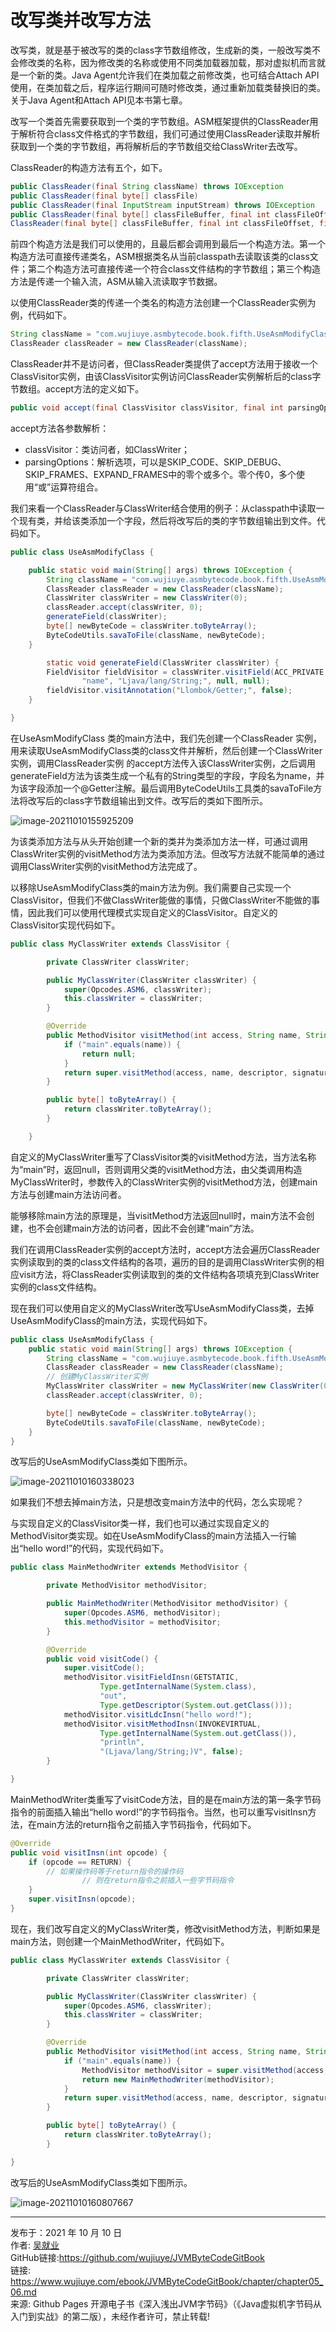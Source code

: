 # 改写类并改写方法

改写类，就是基于被改写的类的class字节数组修改，生成新的类，一般改写类不会修改类的名称，因为修改类的名称或使用不同类加载器加载，那对虚拟机而言就是一个新的类。Java Agent允许我们在类加载之前修改类，也可结合Attach API使用，在类加载之后，程序运行期间可随时修改类，通过重新加载类替换旧的类。关于Java Agent和Attach API见本书第七章。 

改写一个类首先需要获取到一个类的字节数组。ASM框架提供的ClassReader用于解析符合class文件格式的字节数组，我们可通过使用ClassReader读取并解析获取到一个类的字节数组，再将解析后的字节数组交给ClassWriter去改写。 

ClassReader的构造方法有五个，如下。

```java
public ClassReader(final String className) throws IOException
public ClassReader(final byte[] classFile)
public ClassReader(final InputStream inputStream) throws IOException
public ClassReader(final byte[] classFileBuffer, final int classFileOffset, final int classFileLength)
ClassReader(final byte[] classFileBuffer, final int classFileOffset, final boolean checkClassVersion) 
```

前四个构造方法是我们可以使用的，且最后都会调用到最后一个构造方法。第一个构造方法可直接传递类名，ASM根据类名从当前classpath去读取该类的class文件；第二个构造方法可直接传递一个符合class文件结构的字节数组；第三个构造方法是传递一个输入流，ASM从输入流读取字节数据。 

以使用ClassReader类的传递一个类名的构造方法创建一个ClassReader实例为例，代码如下。

```java
String className = "com.wujiuye.asmbytecode.book.fifth.UseAsmModifyClass";
ClassReader classReader = new ClassReader(className);
```

ClassReader并不是访问者，但ClassReader类提供了accept方法用于接收一个ClassVisitor实例，由该ClassVisitor实例访问ClassReader实例解析后的class字节数组。accept方法的定义如下。

```java
public void accept(final ClassVisitor classVisitor, final int parsingOptions)
```

accept方法各参数解析：

* classVisitor：类访问者，如ClassWriter；
* parsingOptions：解析选项，可以是SKIP_CODE、SKIP_DEBUG、SKIP_FRAMES、EXPAND_FRAMES中的零个或多个。零个传0，多个使用“或”运算符组合。

我们来看一个ClassReader与ClassWriter结合使用的例子：从classpath中读取一个现有类，并给该类添加一个字段，然后将改写后的类的字节数组输出到文件。代码如下。

```java
public class UseAsmModifyClass {

    public static void main(String[] args) throws IOException {
        String className = "com.wujiuye.asmbytecode.book.fifth.UseAsmModifyClass";
        ClassReader classReader = new ClassReader(className);
        ClassWriter classWriter = new ClassWriter(0);
        classReader.accept(classWriter, 0);
        generateField(classWriter);
        byte[] newByteCode = classWriter.toByteArray();
        ByteCodeUtils.savaToFile(className, newByteCode);
    }

		static void generateField(ClassWriter classWriter) {
        FieldVisitor fieldVisitor = classWriter.visitField(ACC_PRIVATE,
                "name", "Ljava/lang/String;", null, null);
        fieldVisitor.visitAnnotation("Llombok/Getter;", false);
    }

}
```

在UseAsmModifyClass 类的main方法中，我们先创建一个ClassReader 实例，用来读取UseAsmModifyClass类的class文件并解析，然后创建一个ClassWriter实例，调用ClassReader实例 的accept方法传入该ClassWriter实例，之后调用generateField方法为该类生成一个私有的String类型的字段，字段名为name，并为该字段添加一个@Getter注解。最后调用ByteCodeUtils工具类的savaToFile方法将改写后的class字节数组输出到文件。改写后的类如下图所示。

![image-20211010155925209](images/chapter05-06-01.png)

为该类添加方法与从头开始创建一个新的类并为类添加方法一样，可通过调用ClassWriter实例的visitMethod方法为类添加方法。但改写方法就不能简单的通过调用ClassWriter实例的visitMethod方法完成了。

以移除UseAsmModifyClass类的main方法为例。我们需要自己实现一个ClassVisitor，但我们不做ClassWriter能做的事情，只做ClassWriter不能做的事情，因此我们可以使用代理模式实现自定义的ClassVisitor。自定义的ClassVisitor实现代码如下。

```java
public class MyClassWriter extends ClassVisitor {

        private ClassWriter classWriter;

        public MyClassWriter(ClassWriter classWriter) {
            super(Opcodes.ASM6, classWriter);
            this.classWriter = classWriter;
        }

        @Override
        public MethodVisitor visitMethod(int access, String name, String descriptor, String signature, String[] exceptions) {
            if ("main".equals(name)) {
                return null;
            }
            return super.visitMethod(access, name, descriptor, signature, exceptions);
        }

        public byte[] toByteArray() {
            return classWriter.toByteArray();
        }

    }
```

自定义的MyClassWriter重写了ClassVisitor类的visitMethod方法，当方法名称为“main”时，返回null，否则调用父类的visitMethod方法，由父类调用构造MyClassWriter时，参数传入的ClassWriter实例的visitMethod方法，创建main方法与创建main方法访问者。

能够移除main方法的原理是，当visitMethod方法返回null时，main方法不会创建，也不会创建main方法的访问者，因此不会创建“main”方法。

我们在调用ClassReader实例的accept方法时，accept方法会遍历ClassReader实例读取到的类的class文件结构的各项，遍历的目的是调用ClassWriter实例的相应visit方法，将ClassReader实例读取到的类的文件结构各项填充到ClassWriter实例的class文件结构。 

现在我们可以使用自定义的MyClassWriter改写UseAsmModifyClass类，去掉UseAsmModifyClass的main方法，实现代码如下。

```java
public class UseAsmModifyClass {
	public static void main(String[] args) throws IOException {
        String className = "com.wujiuye.asmbytecode.book.fifth.UseAsmModifyClass";
        ClassReader classReader = new ClassReader(className);
        // 创建MyClassWriter实例
        MyClassWriter classWriter = new MyClassWriter(new ClassWriter(0));
        classReader.accept(classWriter, 0);

        byte[] newByteCode = classWriter.toByteArray();
        ByteCodeUtils.savaToFile(className, newByteCode);
	}
}
```

改写后的UseAsmModifyClass类如下图所示。

![image-20211010160338023](images/chapter05-06-02.png)

如果我们不想去掉main方法，只是想改变main方法中的代码，怎么实现呢？

与实现自定义的ClassVisitor类一样，我们也可以通过实现自定义的MethodVisitor类实现。如在UseAsmModifyClass的main方法插入一行输出“hello word!”的代码，实现代码如下。

```java
public class MainMethodWriter extends MethodVisitor {

        private MethodVisitor methodVisitor;

        public MainMethodWriter(MethodVisitor methodVisitor) {
            super(Opcodes.ASM6, methodVisitor);
            this.methodVisitor = methodVisitor;
        }

        @Override
        public void visitCode() {
            super.visitCode();
            methodVisitor.visitFieldInsn(GETSTATIC,
                    Type.getInternalName(System.class),
                    "out",
                    Type.getDescriptor(System.out.getClass()));
            methodVisitor.visitLdcInsn("hello word!");
            methodVisitor.visitMethodInsn(INVOKEVIRTUAL,
                    Type.getInternalName(System.out.getClass()),
                    "println",
                    "(Ljava/lang/String;)V", false);
        }

}
```

MainMethodWriter类重写了visitCode方法，目的是在main方法的第一条字节码指令的前面插入输出“hello word!”的字节码指令。当然，也可以重写visitInsn方法，在main方法的return指令之前插入字节码指令，代码如下。

```java
@Override
public void visitInsn(int opcode) {
    if (opcode == RETURN) {
        // 如果操作码等于return指令的操作码
				// 则在return指令之前插入一些字节码指令
    }
    super.visitInsn(opcode);
}
```

现在，我们改写自定义的MyClassWriter类，修改visitMethod方法，判断如果是main方法，则创建一个MainMethodWriter，代码如下。

```java
public class MyClassWriter extends ClassVisitor {

        private ClassWriter classWriter;

        public MyClassWriter(ClassWriter classWriter) {
            super(Opcodes.ASM6, classWriter);
            this.classWriter = classWriter;
        }

        @Override
        public MethodVisitor visitMethod(int access, String name, String descriptor, String signature, String[] exceptions) {
            if ("main".equals(name)) {
                MethodVisitor methodVisitor = super.visitMethod(access, name, descriptor, signature, exceptions);
                return new MainMethodWriter(methodVisitor);
            }
            return super.visitMethod(access, name, descriptor, signature, exceptions);
        }

        public byte[] toByteArray() {
            return classWriter.toByteArray();
        }

}
```

改写后的UseAsmModifyClass类如下图所示。

![image-20211010160807667](images/chapter05-06-03.png)

---

发布于：2021 年 10 月 10 日<br>作者: [吴就业](https://www.wujiuye.com/)<br>GitHub链接:https://github.com/wujiuye/JVMByteCodeGitBook<br>链接: https://www.wujiuye.com/ebook/JVMByteCodeGitBook/chapter/chapter05_06.md<br>来源: Github Pages 开源电子书《深入浅出JVM字节码》（《Java虚拟机字节码从入门到实战》的第二版），未经作者许可，禁止转载!<br>

